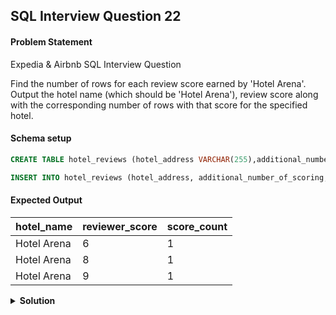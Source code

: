 ## SQL Interview Question 22

#### Problem Statement

<bold>Expedia & Airbnb SQL Interview Question</bold>

Find the number of rows for each review score earned by 'Hotel Arena'.
Output the hotel name (which should be 'Hotel Arena'), review score along with the corresponding number of rows with that score for the specified hotel.

#### Schema setup

```sql
CREATE TABLE hotel_reviews (hotel_address VARCHAR(255),additional_number_of_scoring INT,review_date DATETIME,average_score FLOAT,hotel_name VARCHAR(100),reviewer_nationality VARCHAR(100),negative_review TEXT,review_total_negative_word_counts INT,total_number_of_reviews INT,positive_review TEXT,review_total_positive_word_counts INT,total_number_of_reviews_reviewer_has_given INT,reviewer_score FLOAT,tags VARCHAR(255),days_since_review VARCHAR(50),lat FLOAT,lng FLOAT);

INSERT INTO hotel_reviews (hotel_address, additional_number_of_scoring,review_date, average_score, hotel_name, reviewer_nationality,negative_review,review_total_negative_word_counts, total_number_of_reviews,positive_review,review_total_positive_word_counts, total_number_of_reviews_reviewer_has_given, reviewer_score, tags, days_since_review, lat, lng) VALUES('123 Main St', 5, '2024-01-01', 8.5, 'Hotel Arena', 'American', 'Noisy room', 3, 200, 'Great staff', 5, 10, 8.0, 'Family stay', '100 days', 40.7128, -74.0060),('123 Main St', 2, '2024-01-02', 8.5, 'Hotel Arena', 'British', 'Small bathroom', 2, 200, 'Clean room', 6, 5, 9.0, 'Solo traveler', '95 days', 40.7128, -74.0060),('123 Main St', 3, '2024-01-03', 8.5, 'Hotel Arena', 'Canadian', 'Slow service', 4, 200, 'Nice view', 7, 3, 6.0, 'Couple stay', '90 days', 40.7128, -74.0060);
```

#### Expected Output

| hotel_name  | reviewer_score | score_count |
|-------------|----------------|-------------|
| Hotel Arena | 6              | 1           |
| Hotel Arena | 8              | 1           |
| Hotel Arena | 9              | 1           |

<details>
<summary><strong>Solution</strong></summary>

```sql
SELECT
    hotel_name,
    reviewer_score,
    COUNT(1) AS score_count
FROM hotel_reviews
WHERE hotel_name = 'Hotel Arena'
GROUP BY hotel_name,reviewer_score
ORDER BY reviewer_score;
```
</details>
